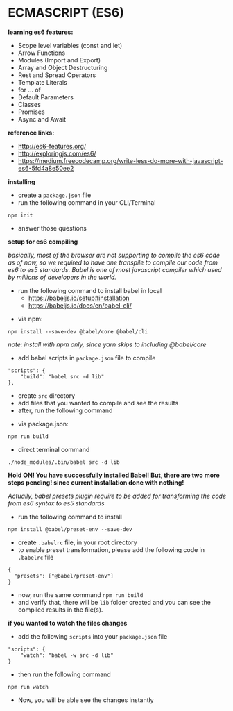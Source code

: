 # ECMASCRIPT (ES6)

**learning es6 features:**

- Scope level variables (const and let)
- Arrow Functions
- Modules (Import and Export)
- Array and Object Destructuring
- Rest and Spread Operators
- Template Literals
- for … of
- Default Parameters
- Classes
- Promises
- Async and Await

**reference links:**

- http://es6-features.org/
- http://exploringjs.com/es6/
- https://medium.freecodecamp.org/write-less-do-more-with-javascript-es6-5fd4a8e50ee2

**installing**

- create a `package.json` file
- run the following command in your CLI/Terminal

```
npm init
```

- answer those questions

**setup for es6 compiling**

_basically, most of the browser are not supporting to compile the es6 code as of now, so we required to have one transpile to compile our code from es6 to es5 standards. Babel is one of most javascript compiler which used by millions of developers in the world._

- run the following command to install babel in local
  - https://babeljs.io/setup#installation
  - https://babeljs.io/docs/en/babel-cli/

* via npm:

```
npm install --save-dev @babel/core @babel/cli
```

_note: install with npm only, since yarn skips to including @babel/core_

- add babel scripts in `package.json` file to compile

```
"scripts": {
    "build": "babel src -d lib"
},
```

- create `src` directory
- add files that you wanted to compile and see the results
- after, run the following command

* via package.json:

```
npm run build
```

- direct terminal command

```
./node_modules/.bin/babel src -d lib
```

**Hold ON! You have successfully installed Babel! But, there are two more steps pending! since current installation done with nothing!**

_Actually, babel presets plugin require to be added for transforming the code from es6 syntax to es5 standards_

- run the following command to install

```
npm install @babel/preset-env --save-dev
```

- create `.babelrc` file, in your root directory
- to enable preset transformation, please add the following code in `.babelrc` file

```
{
  "presets": ["@babel/preset-env"]
}
```

- now, run the same command `npm run build`
- and verify that, there will be `lib` folder created and you can see the compiled results in the file(s).

**if you wanted to watch the files changes**

- add the following `scripts` into your `package.json` file

```
"scripts": {
    "watch": "babel -w src -d lib"
}
```

- then run the following command

```
npm run watch
```

- Now, you will be able see the changes instantly
